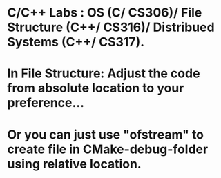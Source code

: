 # C/C++ Labs : OS (C/ CS306)/ File Structure (C++/ CS316)/ Distribued Systems (C++/ CS317).
# In File Structure: Adjust the code from absolute location to your preference...
# Or you can just use "ofstream" to create file in CMake-debug-folder using relative location.
